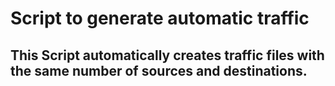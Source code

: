 # Script to generate automatic traffic 
## This Script automatically creates traffic files with the same number of sources and destinations.
